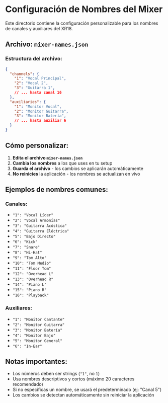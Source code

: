 # Configuración de Nombres del Mixer

Este directorio contiene la configuración personalizable para los nombres de canales y auxiliares del XR18.

## Archivo: `mixer-names.json`

### Estructura del archivo:

```json
{
  "channels": {
    "1": "Vocal Principal",
    "2": "Vocal 2",
    "3": "Guitarra 1",
    // ... hasta canal 16
  },
  "auxiliaries": {
    "1": "Monitor Vocal",
    "2": "Monitor Guitarra", 
    "3": "Monitor Batería",
    // ... hasta auxiliar 6
  }
}
```

## Cómo personalizar:

1. **Edita el archivo `mixer-names.json`**
2. **Cambia los nombres** a los que uses en tu setup
3. **Guarda el archivo** - los cambios se aplicarán automáticamente
4. **No reinicies** la aplicación - los nombres se actualizan en vivo

## Ejemplos de nombres comunes:

### Canales:
- `"1": "Vocal Líder"`
- `"2": "Vocal Armonías"`
- `"3": "Guitarra Acústica"`
- `"4": "Guitarra Eléctrica"`
- `"5": "Bajo Directo"`
- `"6": "Kick"`
- `"7": "Snare"`
- `"8": "Hi-Hat"`
- `"9": "Tom Alto"`
- `"10": "Tom Medio"`
- `"11": "Floor Tom"`
- `"12": "Overhead L"`
- `"13": "Overhead R"`
- `"14": "Piano L"`
- `"15": "Piano R"`
- `"16": "Playback"`

### Auxiliares:
- `"1": "Monitor Cantante"`
- `"2": "Monitor Guitarra"`
- `"3": "Monitor Batería"`
- `"4": "Monitor Bajo"`
- `"5": "Monitor General"`
- `"6": "In-Ear"`

## Notas importantes:

- Los números deben ser strings (`"1"`, no `1`)
- Usa nombres descriptivos y cortos (máximo 20 caracteres recomendado)
- Si no especificas un nombre, se usará el predeterminado (ej: "Canal 5")
- Los cambios se detectan automáticamente sin reiniciar la aplicación